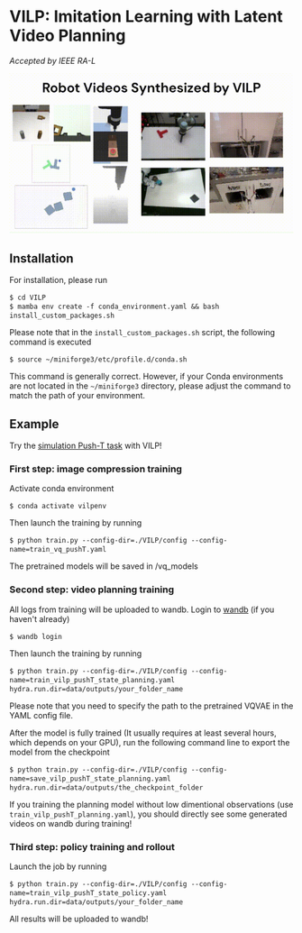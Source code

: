 # VILP: Imitation Learning with Latent Video Planning 

_Accepted by IEEE RA-L_


![teaser](teasers/teaser.gif)


## Installation

For installation, please run

```console
$ cd VILP
$ mamba env create -f conda_environment.yaml && bash install_custom_packages.sh
```

Please note that in the `install_custom_packages.sh` script, the following command is executed
```console
$ source ~/miniforge3/etc/profile.d/conda.sh
```

This command is generally correct. However, if your Conda environments are not located in the `~/miniforge3` directory, please adjust the command to match the path of your environment.

## Example

Try the [simulation Push-T task](https://diffusion-policy.cs.columbia.edu/) with VILP!

### First step: image compression training

Activate conda environment
```console
$ conda activate vilpenv
```

Then launch the training by running
```console
$ python train.py --config-dir=./VILP/config --config-name=train_vq_pushT.yaml
```
The pretrained models will be saved in /vq_models

### Second step: video planning training

All logs from training will be uploaded to wandb. Login to [wandb](https://wandb.ai) (if you haven't already)
```console
$ wandb login
```
Then launch the training by running
```console
$ python train.py --config-dir=./VILP/config --config-name=train_vilp_pushT_state_planning.yaml hydra.run.dir=data/outputs/your_folder_name
```
Please note that you need to specify the path to the pretrained VQVAE in the YAML config file.

After the model is fully trained (It usually requires at least several hours, which depends on your GPU), run the following command line to export the model from the checkpoint

```console
$ python train.py --config-dir=./VILP/config --config-name=save_vilp_pushT_state_planning.yaml hydra.run.dir=data/outputs/the_checkpoint_folder
```

If you training the planning model without low dimentional observations (use `train_vilp_pushT_planning.yaml`), you should directly see some generated videos on wandb during training!


### Third step: policy training and rollout

Launch the job by running

```console
$ python train.py --config-dir=./VILP/config --config-name=train_vilp_pushT_state_policy.yaml hydra.run.dir=data/outputs/your_folder_name
```

All results will be uploaded to wandb!

